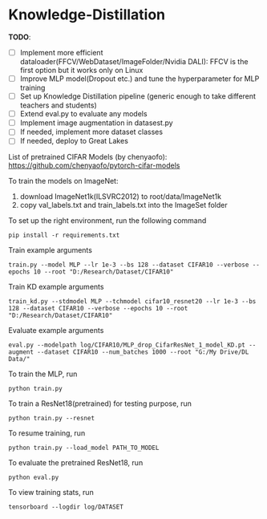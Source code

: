 # Knowledge-Distillation

**TODO**: 
- [ ] Implement more efficient dataloader(FFCV/WebDataset/ImageFolder/Nvidia DALI): FFCV is the first option but it works only on Linux
- [ ] Improve MLP model(Dropout etc.) and tune the hyperparameter for MLP training
- [ ] Set up Knowledge Distillation pipeline (generic enough to take different teachers and students)
- [ ] Extend eval.py to evaluate any models
- [ ] Implement image augmentation in datasest.py
- [ ] If needed, implement more dataset classes
- [ ] If needed, deploy to Great Lakes

List of pretrained CIFAR Models (by chenyaofo):
https://github.com/chenyaofo/pytorch-cifar-models

To train the models on ImageNet: 

1. download ImageNet1k(ILSVRC2012) to root/data/ImageNet1k
2. copy val_labels.txt and train_labels.txt into the ImageSet folder


To set up the right environment, run the following command
```
pip install -r requirements.txt
```

Train example arguments
```
train.py --model MLP --lr 1e-3 --bs 128 --dataset CIFAR10 --verbose --epochs 10 --root "D:/Research/Dataset/CIFAR10"
```
Train KD example arguments
```
train_kd.py --stdmodel MLP --tchmodel cifar10_resnet20 --lr 1e-3 --bs 128 --dataset CIFAR10 --verbose --epochs 10 --root "D:/Research/Dataset/CIFAR10"
```
Evaluate example arguments
```
eval.py --modelpath log/CIFAR10/MLP_drop_CifarResNet_1_model_KD.pt --augment --dataset CIFAR10 --num_batches 1000 --root "G:/My Drive/DL Data/"
```

To train the MLP, run
```
python train.py
```
To train a ResNet18(pretrained) for testing purpose, run
```
python train.py --resnet
```
To resume training, run
```
python train.py --load_model PATH_TO_MODEL
```
To evaluate the pretrained ResNet18, run
```
python eval.py
```
To view training stats, run
```
tensorboard --logdir log/DATASET
```
